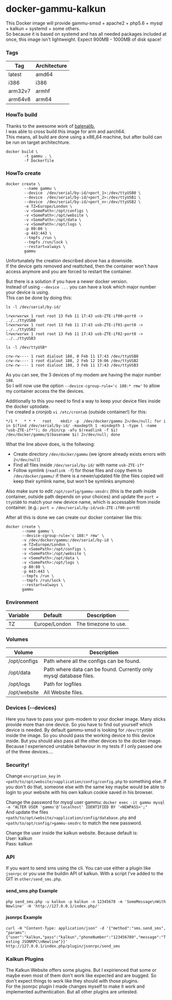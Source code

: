 # docker-gammu-kalkun

This Docker image will provide gammu-smsd + apache2 + php5.6 + mysql + kalkun + systemd + some others.  
So because it is based on systemd and has all needed packages included at once, this image isn't lightweight. Expect 900MB - 1000MB of disk space!

### Tags
|Tag|Architecture|
|-----|------------------|
|latest|amd64|
|i386|i386|
|arm32v7|armhf|
|arm64v8|arm64|

### HowTo build

Thanks to the awesome work of [balenalib](https://hub.docker.com/u/balenalib),  
I was able to cross build this image for arm and aarch64.  
This means, all build are done using a x86_64 machine, but after build can be run on target architechture.

```
docker build \
        -t gammu . \
        -f Dockerfile
```

### HowTo create
```
docker create \
        --name gammu \
        --device  /dev/serial/by-id/<port_1>:/dev/ttyUSB0 \
        --device  /dev/serial/by-id/<port_2>:/dev/ttyUSB1 \
        --device  /dev/serial/by-id/<port_n>:/dev/ttyUSB2 \
        -e TZ=Europe/London \
        -v <SomePath>:/opt/configs \
        -v <SomePath>:/opt/website \
        -v <SomePath>:/opt/data \
        -v <SomePath>:/opt/logs \
        -p 80:80 \
        -p 443:443 \
        --tmpfs /run \
        --tmpfs /run/lock \
        --restart=always \
        gammu
 ```
 
 Unfortunately the creation described above has a downside.  
 If the device gets removed and reattched, then the container won't have access anymore and you are forced to restart the container.  
 
 But there is a solution if you have a newer docker version.  
 Instead of using `--device ...` you can have a look which major number your device is using.  
 This can be done by doing this:  
 ```
 ls -l /dev/serial/by-id/
 
 lrwxrwxrwx 1 root root 13 Feb 11 17:43 usb-ZTE-if00-port0 -> ../../ttyUSB0
 lrwxrwxrwx 1 root root 13 Feb 11 17:43 usb-ZTE-if01-port0 -> ../../ttyUSB2
 lrwxrwxrwx 1 root root 13 Feb 11 17:43 usb-ZTE-if02-port0 -> ../../ttyUSB3
 
 ls -l /dev/ttyUSB*
 
 crw-rw---- 1 root dialout 188, 0 Feb 11 17:43 /dev/ttyUSB0
 crw-rw---- 1 root dialout 188, 2 Feb 12 19:06 /dev/ttyUSB2
 crw-rw---- 1 root dialout 188, 3 Feb 11 17:43 /dev/ttyUSB3
 ```
 
 As you can see, the 3 devices of my modem are having the major number `188`.  
 So I will now use the option `--device-cgroup-rule='c 188:* rmw'` to allow my container access the the devices.  
 
 Additionally to this you need to find a way to keep your device files inside the docker uptodate.  
 I've created a cronjob `vi /etc/crontab` (outside container!) for this:  
 ```
 */1 *   * * *   root    mkdir -p  /dev/docker/gammu 2>/dev/null; for i in $(find /dev/serial/by-id/ -maxdepth 1 -mindepth 1 -type l -name "usb-ZTE-if*"); do /bin/cp -afu $(readlink -f $i) /dev/docker/gammu/$(basename $i) 2>/dev/null; done
 ```
 What the line above does, is the follwoing:  
 * Create directory `/dev/docker/gammu` (we ignore already exists errors with `2>/dev/null`)
 * Find all files inside `/dev/serial/by-id/` with name `usb-ZTE-if*`
 * Follow symlink (`readlink -f`) for those files and copy them to `/dev/docker/gammu/` if there is a newer/updated file (the files copied will keep their symlink name, but won't be symlinks anymore)
 
 Also make sure to edit `/opt/config/gammu-smsdrc` (this is the path inside container, outside path depends on your choices) and update the `port = ttyUSB0` to match your new device name, which is accessable from inside container. (e.g.: `port = /dev/serial/by-id/usb-ZTE-if00-port0`)
 
 After all this is done we can create our docker container like this:
  
 ```
docker create \
        --name gammu \
        --device-cgroup-rule='c 188:* rmw' \
        -v /dev/docker/gammu:/dev/serial/by-id \
        -e TZ=Europe/London \
        -v <SomePath>:/opt/configs \
        -v <SomePath>:/opt/website \
        -v <SomePath>:/opt/data \
        -v <SomePath>:/opt/logs \
        -p 80:80 \
        -p 443:443 \
        --tmpfs /run \
        --tmpfs /run/lock \
        --restart=always \
        gammu
 ```

### Environment
| Variable      | Default       | Description                                |
| ------------- |:-------------:| ------------------------------------------ |
| TZ            | Europe/London | The timezone to use.                       |

### Volumes
| Volume        | Description                                |
| ------------- |------------------------------------------|
| /opt/configs  | Path where all the configs can be found.|
| /opt/data     | Path where data can be found. Currently only mysql database files.  |
| /opt/logs     | Path for logfiles |
| /opt/website  | All Website files. |

### Devices (--devices)
Here you have to pass your gsm-modem to your docker image. Many sticks provide more than one device. So you have to find out yourself which device is needed. By default gammu-smsd is looking for `/dev/ttyUSB0` inside the image. So you should pass the working device to this device inside. But you should also pass all the other devices to the docker image. Because I experienced unstable behaviour in my tests if I only passed one of the three devices....

### Security!
Change `encryption_key` in `<path/to/opt/website/>application/config/config.php` to something else. If you don't do that, someone else with the same key maybe would be able to login to your website with his own kalkun cookie saved in his browser.  
  
Change the password for mysql user gammu: `docker exec -it gammu mysql -e "ALTER USER 'gammu'@'localhost' IDENTIFIED BY '<NEWPASS>';"`  
And update the files `<path/to/opt/website/>application/config/database.php` and `<path/to/opt/config/>gammu-smsdrc` to match the new password.  
  
Change the user inside the kalkun website. Because default is:  
User: kalkun  
Pass: kalkun  
  
### API
If you want to send sms using the cli. You can use either a plugin like `jsonrpc` or you use the buildin API of kalkun. With a script I've added to the GIT in `other/send_sms.php`.  
  
#### send_sms.php Example
`php send_sms.php -u kalkun -p kalkun -n 12345678 -m 'SomeMessage\nWith Newline' -H 'http://127.0.0.1/index.php/'`  
  
#### jsonrpc Example
`curl -H "Content-Type: application/json" -d '{"method":"sms.send_sms", "params":{"user":"kalkun,"pass":"kalkun","phoneNumber":"123456789","message":"Testing JSONRPC\nNewline"}}' http://127.0.0.1/index.php/plugin/jsonrpc/send_sms`  
  
### Kalkun Plugins
The Kalkun Website offers some plugins. But I expirienced that some or maybe even most of them don't work like expected and are bugged. So don't expect things to work like they should with those plugins.  
For the jsonrpc plugin I made changes myself to make it work and implemented authentication. But all other plugins are untested.
